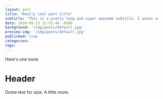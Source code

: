 ```yaml
---
layout: post
title: "Really cool post title"
subtitle: "This is a pretty long and super awesome subtitle. I wanna see how the preview image floats next to some longer stuff. How many lines do I need to get it to flow correctly? Probably enough now, but I'll add some more so that I don't have to go back into it. Okay, maybe just a little more."
date: 2020-09-23 12:52:40 -0500
background: '/img/posts/default.jpg'
preview-img: '/img/posts/default.jpg'
published: true
categories:
tags:
---
```

Here's one more

# Header
Dome text for size. A little more.